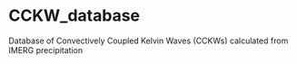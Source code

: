 # CCKW_database
Database of Convectively Coupled Kelvin Waves (CCKWs) calculated from IMERG precipitation
